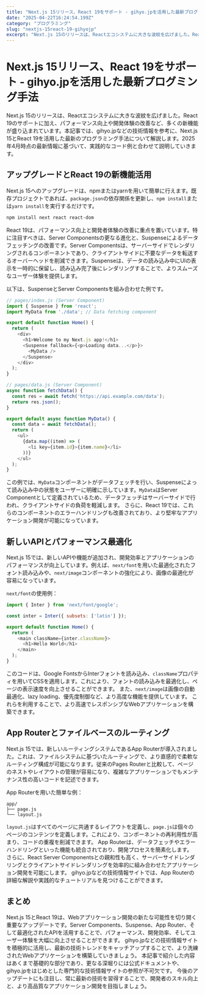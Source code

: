 ```yaml
---
title: "Next.js 15リリース、React 19をサポート - gihyo.jpを活用した最新プログミング手法"
date: "2025-04-22T16:24:54.199Z"
category: "プログラミング"
slug: "nextjs-15react-19-gihyojp"
excerpt: "Next.js 15のリリースは、Reactエコシステムに大きな波紋を広げました。React 19のサポートに加え、パフォーマンス向上や開発体験の改善など、多くの新機能が盛り込まれています。本記事では、gihyo.jpなどの技術情報を参考に、Next.js 15とReact 19を活用した最新のプロ..."
---
```


# Next.js 15リリース、React 19をサポート - gihyo.jpを活用した最新プログミング手法

Next.js 15のリリースは、Reactエコシステムに大きな波紋を広げました。React 19のサポートに加え、パフォーマンス向上や開発体験の改善など、多くの新機能が盛り込まれています。本記事では、gihyo.jpなどの技術情報を参考に、Next.js 15とReact 19を活用した最新のプログラミング手法について解説します。2025年4月時点の最新情報に基づいて、実践的なコード例と合わせて説明していきます。


## アップグレードとReact 19の新機能活用

Next.js 15へのアップグレードは、npmまたはyarnを用いて簡単に行えます。既存プロジェクトであれば、`package.json`の依存関係を更新し、`npm install`または`yarn install`を実行するだけです。

```bash
npm install next react react-dom
```

React 19は、パフォーマンス向上と開発者体験の改善に重点を置いています。特に注目すべきは、Server Componentsの更なる進化と、Suspenseによるデータフェッチングの改善です。Server Componentsは、サーバーサイドでレンダリングされるコンポーネントであり、クライアントサイドに不要なデータを転送するオーバーヘッドを削減できます。Suspenseは、データの読み込み中にUIの表示を一時的に保留し、読み込み完了後にレンダリングすることで、よりスムーズなユーザー体験を提供します。

以下は、SuspenseとServer Componentsを組み合わせた例です。

```javascript
// pages/index.js (Server Component)
import { Suspense } from 'react';
import MyData from './data'; // Data fetching component

export default function Home() {
  return (
    <div>
      <h1>Welcome to my Next.js app!</h1>
      <Suspense fallback={<p>Loading data...</p>}>
        <MyData />
      </Suspense>
    </div>
  );
}

// pages/data.js (Server Component)
async function fetchData() {
  const res = await fetch('https://api.example.com/data');
  return res.json();
}

export default async function MyData() {
  const data = await fetchData();
  return (
    <ul>
      {data.map((item) => (
        <li key={item.id}>{item.name}</li>
      ))}
    </ul>
  );
}
```

この例では、`MyData`コンポーネントがデータフェッチを行い、Suspenseによって読み込み中の状態をユーザーに明確に示しています。`MyData`はServer Componentとして定義されているため、データフェッチはサーバーサイドで行われ、クライアントサイドの負荷を軽減します。  さらに、React 19では、これらのコンポーネントのエラーハンドリングも改善されており、より堅牢なアプリケーション開発が可能になっています。


## 新しいAPIとパフォーマンス最適化

Next.js 15では、新しいAPIや機能が追加され、開発効率とアプリケーションのパフォーマンスが向上しています。例えば、`next/font`を用いた最適化されたフォント読み込みや、`next/image`コンポーネントの強化により、画像の最適化が容易になっています。

`next/font`の使用例：

```javascript
import { Inter } from 'next/font/google';

const inter = Inter({ subsets: ['latin'] });

export default function Home() {
  return (
    <main className={inter.className}>
      <h1>Hello World</h1>
    </main>
  );
}
```

このコードは、Google FontsからInterフォントを読み込み、`className`プロパティを用いてCSSを適用します。これにより、フォントの読み込みを最適化し、ページの表示速度を向上させることができます。  また、`next/image`は画像の自動最適化、lazy loading、優先度制御など、より高度な機能を提供しています。  これらを利用することで、より高速でレスポンシブなWebアプリケーションを構築できます。


##  App Routerとファイルベースのルーティング

Next.js 15では、新しいルーティングシステムであるApp Routerが導入されました。これは、ファイルシステムに基づいたルーティングで、より直感的で柔軟なルーティング構成が可能になります。従来のPages Routerと比較して、ページのネストやレイアウトの管理が容易になり、複雑なアプリケーションでもメンテナンス性の高いコードを記述できます。

App Routerを用いた簡単な例：

```
app/
├── page.js
└── layout.js
```

`layout.js`はすべてのページに共通するレイアウトを定義し、`page.js`は個々のページのコンテンツを定義します。これにより、コンポーネントの再利用性が高まり、コードの重複を削減できます。  App Routerは、データフェッチやエラーハンドリングといった機能も統合されており、開発プロセスを簡素化します。  さらに、React Server Componentsとの親和性も高く、サーバーサイドレンダリングとクライアントサイドレンダリングを効率的に組み合わせたアプリケーション開発を可能にします。  gihyo.jpなどの技術情報サイトでは、App Routerの詳細な解説や実践的なチュートリアルを見つけることができます。


## まとめ

Next.js 15とReact 19は、Webアプリケーション開発の新たな可能性を切り開く重要なアップデートです。Server Components、Suspense、App Router、そして最適化されたAPIを活用することで、パフォーマンス、開発効率、そしてユーザー体験を大幅に向上させることができます。 gihyo.jpなどの技術情報サイトを積極的に活用し、最新の技術トレンドをキャッチアップすることで、より洗練されたWebアプリケーションを構築していきましょう。  本記事で紹介した内容はあくまで基礎的な部分であり、更なる深堀りには公式ドキュメントや、gihyo.jpをはじめとした専門的な技術情報サイトの参照が不可欠です。  今後のアップデートにも注目し、常に最新の技術を習得することで、開発者のスキル向上と、より高品質なアプリケーション開発を目指しましょう。
